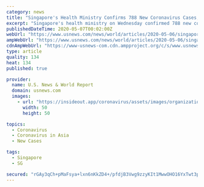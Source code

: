 ```yaml
---
category: news
title: "Singapore's Health Ministry Confirms 788 New Coronavirus Cases, Reports Two Additional Deaths"
excerpt: "Singapore's health ministry on Wednesday confirmed 788 new coronavirus cases, taking the city-state's tally to 20,198. The health ministry also reported two more deaths, bringing the virus-related death toll in the island nation to 20."
publishedDateTime: 2020-05-07T00:02:00Z
webUrl: "https://www.usnews.com/news/world/articles/2020-05-06/singapores-health-ministry-confirms-788-new-coronavirus-cases"
ampWebUrl: "https://www.usnews.com/news/world/articles/2020-05-06/singapores-health-ministry-confirms-788-new-coronavirus-cases?context=amp"
cdnAmpWebUrl: "https://www-usnews-com.cdn.ampproject.org/c/s/www.usnews.com/news/world/articles/2020-05-06/singapores-health-ministry-confirms-788-new-coronavirus-cases?context=amp"
type: article
quality: 134
heat: 134
published: true

provider:
  name: U.S. News & World Report
  domain: usnews.com
  images:
    - url: "https://insideout.app/coronavirus/assets/images/organizations/usnews.com-50x50.jpg"
      width: 50
      height: 50

topics:
  - Coronavirus
  - Coronavirus in Asia
  - New Cases

tags:
  - Singapore
  - SG

secured: "rGAy3qCh+pMaFsya+lxn6nKkZD4+/pfdjB3Vwg9zzyKIt1MwwOHO16YxTwt3pgwyz6ZeVK20+5YDZQHjg/+nxEuZBl8DMwsUEXAd04V1DHf/A3AE9tZkV4aU/Aj/r/t5+hgf9tJM7mjoca2+oTGDFe5wA8KD91uXuQXcbhtMLtUb7H8Qg8vfruSbQ3PAECYCuSL9+jelvPnqT9MHsGkVTSuLWMSFvKuNxW/CG0ZaKLshPVVY2CQ724UKIT0KYMcONCPQmnxBuIhbEaofUClJERiOdfVqzOWUt1ng6JOrhE+ScH8cMX0ZUkhIhK48yUlIY2MJUzthW+Snokla81GxpDbapCWBIloDtcFFjOq7n7kYU3rUQ6GhKsBMkRarOA5B6ZL2srNpo7du1B94nThetrJosseYE6Bw9bq2qUwWwQlkHYLnnNLAUkzDLpSll0G3ly6nLfwiVye2Y59Dn7AvoaThuwekPa+FMkNuk3dngps=;TfftEQSAc5pFri7xFmDYTA=="
---
```


